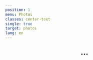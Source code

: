 ```yaml
---
position: 1
menu: Photos
classes: center-text
single: true
target: photos
lang: en
---
```


<div id="wedding-gallery"></div>
<div style="text-align: center; font-weight: bold; margin: 1em; font-size: x-large">&#8230;</div>

